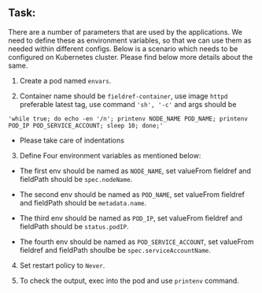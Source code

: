 ## Task:

There are a number of parameters that are used by the applications. We need to define these as environment variables, so that we can use them as needed within different configs. Below is a scenario which needs to be configured on Kubernetes cluster. Please find below more details about the same.

1. Create a pod named `envars`.

2. Container name should be `fieldref-container`, use image `httpd` preferable latest tag, use command `'sh', '-c'` and args should be

```
'while true; do echo -en '/n'; printenv NODE_NAME POD_NAME; printenv POD_IP POD_SERVICE_ACCOUNT; sleep 10; done;'
```

* Please take care of indentations

3. Define Four environment variables as mentioned below:

* The first env should be named as `NODE_NAME`, set valueFrom fieldref and fieldPath should be `spec.nodeName`.

* The second env should be named as `POD_NAME`, set valueFrom fieldref and fieldPath should be `metadata.name`.

* The third env should be named as `POD_IP`, set valueFrom fieldref and fieldPath should be `status.podIP`.

* The fourth env should be named as `POD_SERVICE_ACCOUNT`, set valueFrom fieldref and fieldPath shoulbe be `spec.serviceAccountName`.

4. Set restart policy to `Never`.

5. To check the output, exec into the pod and use `printenv` command.

